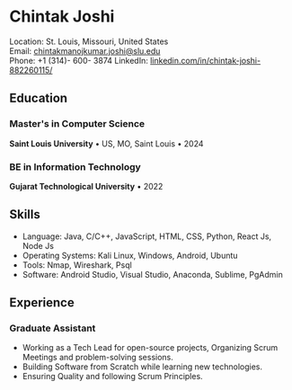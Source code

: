 
# Chintak Joshi

Location: St. Louis, Missouri, United States  
Email: [chintakmanojkumar.joshi@slu.edu](mailto:chintakmanojkumar.joshi@slu.edu)  
Phone: +1 (314)- 600- 3874 
LinkedIn: [linkedin.com/in/chintak-joshi-882260115/](https://www.linkedin.com/in/chintak-joshi-882260115/)

## Education

### Master's in Computer Science
**Saint Louis University** • US, MO, Saint Louis • 2024

### BE in Information Technology
**Gujarat Technological University** • 2022

## Skills

* Language: Java, C/C++, JavaScript, HTML, CSS, Python, React Js, Node Js
* Operating Systems: Kali Linux, Windows, Android, Ubuntu
* Tools: Nmap, Wireshark, Psql
* Software: Android Studio, Visual Studio, Anaconda, Sublime, PgAdmin

## Experience

### Graduate Assistant
* Working as a Tech Lead for open-source projects, Organizing Scrum Meetings and problem-solving sessions.
* Building Software from Scratch while learning new technologies.
* Ensuring Quality and following Scrum Principles.
